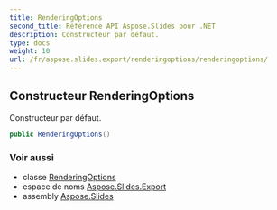 ```yaml
---
title: RenderingOptions
second_title: Référence API Aspose.Slides pour .NET
description: Constructeur par défaut.
type: docs
weight: 10
url: /fr/aspose.slides.export/renderingoptions/renderingoptions/
---
```


## Constructeur RenderingOptions

Constructeur par défaut.

```csharp
public RenderingOptions()
```

### Voir aussi

* classe [RenderingOptions](../../renderingoptions)
* espace de noms [Aspose.Slides.Export](../../renderingoptions)
* assembly [Aspose.Slides](../../../)

<!-- NE PAS ÉDITER : généré par xmldocmd pour Aspose.Slides.dll -->
